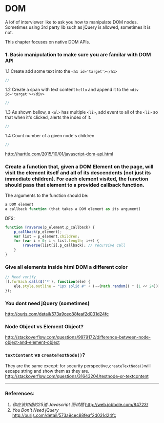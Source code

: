 # DOM

A lof of interviewer like to ask you how to manipulate DOM nodes. Sometimes using 3rd party lib such as jQuery is allowed, sometimes it is not.

This chapter focuses on native DOM APIs.

### 1. Basic manipulation to make sure you are familar with DOM API
1.1 Create add some text into the `<h1 id='target'></h1>`
```js
//
```
1.2 Create a span with text content `hello` and append it to the `<div id='target'></div>`
```js
//
```
1.3 As shown bellow, a `<ul>` has multiple `<li>`, add event to all of the `<li>` so that when it's clicked, alerts the index of it.
```js
//
```
1.4 Count number of a given node's children
```js
//
```
http://harttle.com/2015/10/01/javascript-dom-api.html


### Create a function that, given a DOM Element on the page, will visit the element itself and all of its descendents (not just its immediate children). For each element visited, the function should pass that element to a provided callback function.
The arguments to the function should be:
```js
a DOM element
a callback function (that takes a DOM element as its argument)
```
DFS:
```js
function Traverse(p_element,p_callback) {
    p_callback(p_element);
    var list = p_element.children;
    for (var i = 0; i < list.length; i++) {
        Traverse(list[i],p_callback); // recursive call
    }
}
```

### Give all elements inside html DOM a different color
```js
// Need verify
[].forEach.call($('*'), function(ele) {
    ele.style.outline = "1px solid #" + (~~(Math.random() * (1 << 24))).toString(16);
});
```

### You dont need jQuery (sometimes)
http://ourjs.com/detail/573a9cec88feaf2d031d24fc

### Node Object vs Element Object?
http://stackoverflow.com/questions/9979172/difference-between-node-object-and-element-object

### `textContent` vs `createTextNode()`?
They are the same except: for security perspective,`createTextNode()`will escape string and show them as they are.
http://stackoverflow.com/questions/31643204/textnode-or-textcontent

---
### References:
1. _你应该知道的25道 Javascript 面试题_ http://web.jobbole.com/84723/
2. _You Don't Need jQuery_ http://ourjs.com/detail/573a9cec88feaf2d031d24fc